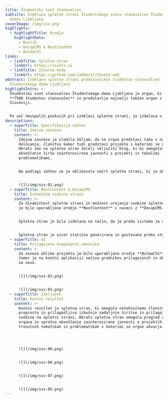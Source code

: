 ```yaml
---
title: Študentski svet stanovalcev
subtitle: Izdelava spletne strani Študentskega sveta stanovalcev Študentskih
  domov Ljubljana
coverImage: /img/sss.png
highlights:
  - highlightTitle: Orodja
    highlightData:
      - NuxtJS
      - DecapCMS & NuxtContent
      - BulmaCSS
links:
  - linkTitle: Spletna stran
    linkUrl: https://ssvets.si
  - linkTitle: Izvorna koda
    linkUrl: https://github.com/JakMar17/SSvetS-web
abstract: Izdelava spletne strani predstavnikov študentov stanovalcev
  Študentskega doma Ljubljana
highlightIntro: >-
  Študentski svet stanovalcev Študentskega doma Ljubljana je organ, ki zastopa
  **7500 študentov stanovalec** in predstavlja največji takšen organ v
  Sloveniji.


  Po več neuspelih poskusih pri izdelavi spletne strani, je izdelava v letu 2023 bila zaupana meni. Po zajemu specifikacij in zahtev, je sledila izdelava modela wireframe in kasneje izgradnja spletne strani skupaj z možnostjo urejanja vsebine.
descriptions:
  - superTitle: Specifikacija zahtev
    title: Idejna zasnova
    content: >-
      Idejna zasnova je sledila željam, da se organ predstavi tako v načinu
      delovanja, članstvu kakor tudi predstavi projekte s katerimi se ukvarja.
      Hkrati smo na spletno stran želeli vključiti blog, ki bi omogočal
      obveščanje širše zainteresirane javnosti s projekti in tekočimi
      problematikami.


      Na podlagi zahtev se je oblikovalo načrt spletne strani, ki je obsegala **predstavitev organov in članov, projekte, novice in kontakt.**


      ![](/img/sss-01.png)
  - superTitle: NuxtContent & DecapCMS
    title: Dinamična vsebina strani
    content: >-
      Za dinamičnost spletne strani in možnost urejanja vsebine spletne strani
      je bilo uporabljeno orodje **NuxtContent** v navezi z **DecapCMS.**


      Spletna stran je bila izdelana na način, da je preko sistema za urejanje vsebine mogoče **dodajati tudi nove glavne strani in podstrani.** Kar pomeni, da je spletna stran (vsebinsko gledano) v **celoti prilagodljiva.** Poleg tega se dinamična vsebina uporablja tudi za prikaz novic.


      Spletna stran je sicer statično generirana in gostovana preko storitve **Netlify**, saj omejitve zastonjskega paketa spletna stran (zaenkrat še) ne presega.
  - superTitle: UI
    title: Prilagojene komponente vmesnika
    content: >-
      Za osnovo oblike projekta je bilo uporabljeno orodje **BulmaCSS**, pri
      čemer je na končni aplikaciji večina gradnikov prilagojenih in oblikovanih
      na novo.


      ![](/img/sss-02.png)


      ![](/img/sss-03.png)
  - superTitle: Zaključek
    title: Končni rezultat
    content: >-
      Končni rezultat je spletna stran, ki omogoča netehničnemu članstvu organa
      preprosto in prilagodljivo izkušnjo nadaljnje širitve in prilagajanja
      vsebine na spletni strani. Hkrati spletna stran omogoča pregled delovanja
      organa in sprotno obveščanje zainteresirane javnosti o projektih,
      trenutnih tematikah in problematikah s katerimi se organ ukvarja.




      ![](/img/sss-06.png)


      ![](/img/sss-04.png)


      ![](/img/sss-07.png)


      ![](/img/sss-05.png)
---
```

